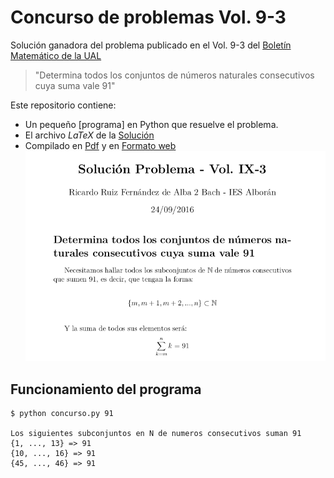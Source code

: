 # Concurso de problemas Vol. 9-3

Solución ganadora del problema publicado en el Vol. 9-3 del [Boletín Matemático de la UAL]("http://boletinmatematico.ual.es/Boletin_de_la_Titulacion_de_Matematicas_de_la_UAL/Bienvenida.html")
> "Determina todos los conjuntos de números naturales consecutivos cuya suma vale 91"

Este repositorio contiene:

* Un pequeño [programa] en Python que resuelve el problema.
* El archivo *LaTeX* de la [Solución](solucion.tex)
* Compilado en [Pdf](solucion.pdf) y en [Formato web](web/solucion.html)
        ![Solucion.pdf](preview.png)

## Funcionamiento del programa


```shell
$ python concurso.py 91

Los siguientes subconjuntos en N de numeros consecutivos suman 91
{1, ..., 13} => 91
{10, ..., 16} => 91
{45, ..., 46} => 91

```
